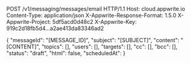 POST /v1/messaging/messages/email HTTP/1.1
Host: cloud.appwrite.io
Content-Type: application/json
X-Appwrite-Response-Format: 1.5.0
X-Appwrite-Project: 5df5acd0d48c2
X-Appwrite-Key: 919c2d18fb5d4...a2ae413da83346ad2

{
  "messageId": "[MESSAGE_ID]",
  "subject": "[SUBJECT]",
  "content": "[CONTENT]",
  "topics": [],
  "users": [],
  "targets": [],
  "cc": [],
  "bcc": [],
  "status": "draft",
  "html": false,
  "scheduledAt": 
}
